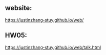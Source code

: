 ## website:
https://justinzhang-stuy.github.io/web/
## HW05:
https://justinzhang-stuy.github.io/web/talk.html
